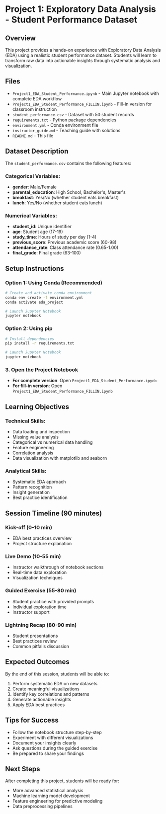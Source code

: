 # Project 1: Exploratory Data Analysis - Student Performance Dataset

## Overview
This project provides a hands-on experience with Exploratory Data Analysis (EDA) using a realistic student performance dataset. Students will learn to transform raw data into actionable insights through systematic analysis and visualization.

## Files
- `Project1_EDA_Student_Performance.ipynb` - Main Jupyter notebook with complete EDA workflow
- `Project1_EDA_Student_Performance_FILLIN.ipynb` - Fill-in version for classroom instruction
- `student_performance.csv` - Dataset with 50 student records
- `requirements.txt` - Python package dependencies
- `environment.yml` - Conda environment file
- `instructor_guide.md` - Teaching guide with solutions
- `README.md` - This file

## Dataset Description
The `student_performance.csv` contains the following features:

### Categorical Variables:
- **gender**: Male/Female
- **parental_education**: High School, Bachelor's, Master's
- **breakfast**: Yes/No (whether student eats breakfast)
- **lunch**: Yes/No (whether student eats lunch)

### Numerical Variables:
- **student_id**: Unique identifier
- **age**: Student age (17-19)
- **study_time**: Hours of study per day (1-4)
- **previous_score**: Previous academic score (60-98)
- **attendance_rate**: Class attendance rate (0.65-1.00)
- **final_grade**: Final grade (63-100)

## Setup Instructions

### Option 1: Using Conda (Recommended)
```bash
# Create and activate conda environment
conda env create -f environment.yml
conda activate eda_project

# Launch Jupyter Notebook
jupyter notebook
```

### Option 2: Using pip
```bash
# Install dependencies
pip install -r requirements.txt

# Launch Jupyter Notebook
jupyter notebook
```

### 3. Open the Project Notebook
- **For complete version**: Open `Project1_EDA_Student_Performance.ipynb`
- **For fill-in version**: Open `Project1_EDA_Student_Performance_FILLIN.ipynb`

## Learning Objectives

### Technical Skills:
- Data loading and inspection
- Missing value analysis
- Categorical vs numerical data handling
- Feature engineering
- Correlation analysis
- Data visualization with matplotlib and seaborn

### Analytical Skills:
- Systematic EDA approach
- Pattern recognition
- Insight generation
- Best practice identification

## Session Timeline (90 minutes)

### Kick-off (0-10 min)
- EDA best practices overview
- Project structure explanation

### Live Demo (10-55 min)
- Instructor walkthrough of notebook sections
- Real-time data exploration
- Visualization techniques

### Guided Exercise (55-80 min)
- Student practice with provided prompts
- Individual exploration time
- Instructor support

### Lightning Recap (80-90 min)
- Student presentations
- Best practices review
- Common pitfalls discussion

## Expected Outcomes
By the end of this session, students will be able to:
1. Perform systematic EDA on new datasets
2. Create meaningful visualizations
3. Identify key correlations and patterns
4. Generate actionable insights
5. Apply EDA best practices

## Tips for Success
- Follow the notebook structure step-by-step
- Experiment with different visualizations
- Document your insights clearly
- Ask questions during the guided exercise
- Be prepared to share your findings

## Next Steps
After completing this project, students will be ready for:
- More advanced statistical analysis
- Machine learning model development
- Feature engineering for predictive modeling
- Data preprocessing pipelines 